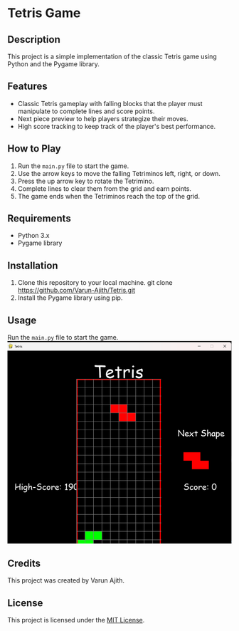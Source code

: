 # Tetris Game

## Description
This project is a simple implementation of the classic Tetris game using Python and the Pygame library.

## Features
- Classic Tetris gameplay with falling blocks that the player must manipulate to complete lines and score points.
- Next piece preview to help players strategize their moves.
- High score tracking to keep track of the player's best performance.

## How to Play
1. Run the `main.py` file to start the game.
2. Use the arrow keys to move the falling Tetriminos left, right, or down.
3. Press the up arrow key to rotate the Tetrimino.
4. Complete lines to clear them from the grid and earn points.
5. The game ends when the Tetriminos reach the top of the grid.

## Requirements
- Python 3.x
- Pygame library

## Installation
1. Clone this repository to your local machine.
   git clone https://github.com/Varun-Ajith/Tetris.git
3. Install the Pygame library using pip.

## Usage
Run the `main.py` file to start the game.
![Tetris the game](tetris.png)
## Credits
This project was created by Varun Ajith.

## License
This project is licensed under the [MIT License](LICENSE).
